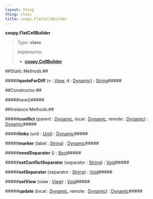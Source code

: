 ```yaml
---
layout: thing
thing: class
title: coopy.FlatCellBuilder
---
```

**coopy.FlatCellBuilder**



> *Type:* **class**

> *Implements:*
> 
>   * **[coopy.CellBuilder](CellBuilder)**


##Static Methods:##


#####**quoteForDiff** (v : <a href="../coopy/View.html" class="type">View</a>, d : <a href="../Dynamic.html" class="type">Dynamic</a>) : <a href="../String.html" class="type">String</a>#####



##Constructor:##

#####new()#####



##Instance Methods:##


#####**conflict** (parent : <a href="../Dynamic.html" class="type">Dynamic</a>, local : <a href="../Dynamic.html" class="type">Dynamic</a>, remote : <a href="../Dynamic.html" class="type">Dynamic</a>) : <a href="../Dynamic.html" class="type">Dynamic</a>#####




#####**links** (unit : <a href="../coopy/Unit.html" class="type">Unit</a>) : <a href="../Dynamic.html" class="type">Dynamic</a>#####




#####**marker** (label : <a href="../String.html" class="type">String</a>) : <a href="../Dynamic.html" class="type">Dynamic</a>#####




#####**needSeparator** () : <a href="../Bool.html" class="type">Bool</a>#####




#####**setConflictSeparator** (separator : <a href="../String.html" class="type">String</a>) : <a href="../Void.html" class="type">Void</a>#####




#####**setSeparator** (separator : <a href="../String.html" class="type">String</a>) : <a href="../Void.html" class="type">Void</a>#####




#####**setView** (view : <a href="../coopy/View.html" class="type">View</a>) : <a href="../Void.html" class="type">Void</a>#####




#####**update** (local : <a href="../Dynamic.html" class="type">Dynamic</a>, remote : <a href="../Dynamic.html" class="type">Dynamic</a>) : <a href="../Dynamic.html" class="type">Dynamic</a>#####





